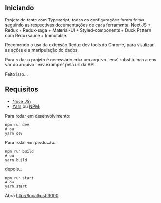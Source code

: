 ## Iniciando

Projeto de teste com Typescript, todos as configurações foram feitas seguindo as respectivas documentações de cada ferramenta. Next JS + Redux + Redux-saga + Material-UI + Styled-components + Duck Pattern com Reduxsauce + Immutable.

Recomendo o uso da extensão Redux dev tools do Chrome, para visulizar as ações e a manipulação do dados.

Para rodar o projeto é necessário criar um arquivo '.env' substituindo a env var do arquivo '.env.example' pela url da API.

Feito isso...

## Requisitos

- [Node JS](https://nodejs.org/en/download/);
- [Yarn](https://classic.yarnpkg.com/en/docs/install/#debian-stable) ou [NPM](https://www.npmjs.com/get-npm);


Para rodar em desenvolvimento:

```
npm run dev
# ou
yarn dev
```

Para rodar em producão:

```
npm run build
# ou
yarn build
```

depois...

```
npm run start
# ou
yarn start
```



Abra [http://localhost:3000](http://localhost:3000).





